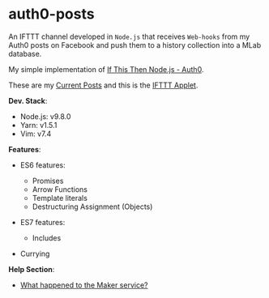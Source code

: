 auth0-posts
===========

  An IFTTT channel developed in `Node.js` that receives `Web-hooks` from my Auth0 posts on Facebook and push them to a history collection into a MLab database.

  My simple implementation of [If This Then Node.js - Auth0](https://auth0.com/blog/if-this-then-node-dot-js-extending-ifttt-with-webtask-dot-io/).

  These are my [Current Posts](https://wt-e7372b87fb801862dc4de3b9ffc2cb50-0.sandbox.auth0-extend.com/posts-view) and this is the [IFTTT Applet](https://ifttt.com/applets/77228127d-if-new-status-message-by-rafael-kendrik-then-make-a-web-request).

**Dev. Stack**:

  - Node.js: v9.8.0
  - Yarn: v1.5.1
  - Vim: v7.4

**Features**:

  - ES6 features:
    - Promises
    - Arrow Functions
    - Template literals
    - Destructuring Assignment (Objects)

  - ES7 features:
    - Includes

  - Currying

**Help Section**:

  - [What happened to the Maker service?](https://help.ifttt.com/hc/en-us/articles/115010230347-What-happened-to-the-Maker-service-)
